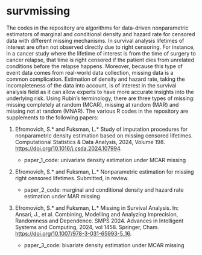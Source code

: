 # survmissing

The codes in the repository are algorithms for data-driven nonparametric estimators of marginal and conditional density and hazard rate for censored data with different missing mechanisms. In survival analysis lifetimes of interest are often not observed directly due to right censoring. For instance, in a cancer study where the lifetime of interest is from the time of surgery to cancer relapse, that time is right censored if the patient dies from unrelated conditions before the relapse happens. Moreover, 
because this type of event data comes from real-world data collection, missing data is a common complication. Estimation of density and hazard rate, taking the incompleteness of the data into account, is of interest in the survival analysis field as it can allow experts to have more accurate insights into the underlying risk.
Using Rubin’s terminology, there are three types of missing: missing completely at random (MCAR), missing at random (MAR) and missing not at random (MNAR). The various R codes in the repository are supplements to the following papers: 

1.	Efromovich, S.* and Fuksman, L.* Study of imputation procedures for nonparametric density estimation based on missing censored lifetimes. Computational Statistics & Data Analysis, 2024, Volume 198. https://doi.org/10.1016/j.csda.2024.107994.
    - paper_1_code: univariate density estimation under MCAR missing

2.	Efromovich, S.* and Fuksman, L.* Nonparametric estimation for missing right censored lifetimes. Submitted, in review.
    - paper_2_code: marginal and conditional density and hazard rate estimation under MAR missing	 

3.	Efromovich, S.* and Fuksman, L.* Missing in Survival Analysis. In: Ansari, J., et al. Combining, Modelling and Analyzing Imprecision, Randomness and Dependence. SMPS 2024. Advances in Intelligent Systems and Computing, 2024, vol 1458. Springer, Cham. https://doi.org/10.1007/978-3-031-65993-5_16.
	- paper_3_code: bivariate density estimation under MCAR missing 

